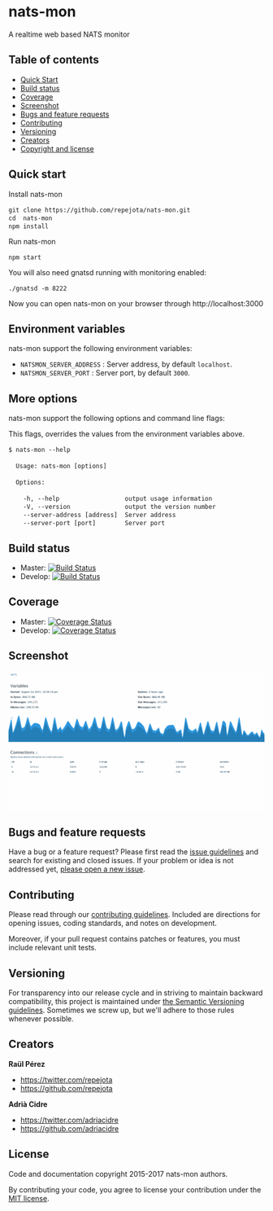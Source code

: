 # nats-mon

A realtime web based NATS monitor

## Table of contents

- [Quick Start](#quick-start)
- [Build status](#build-status)
- [Coverage](#coverage)
- [Screenshot](#screenshot)
- [Bugs and feature requests](#bugs-and-feature-requests)
- [Contributing](#contributing)
- [Versioning](#versioning)
- [Creators](#creators)
- [Copyright and license](#copyright-and-license)

## Quick start

Install nats-mon
```
git clone https://github.com/repejota/nats-mon.git
cd  nats-mon
npm install
```

Run nats-mon
```
npm start
```

You will also need gnatsd running with monitoring enabled:
```
./gnatsd -m 8222
```

Now you can open nats-mon on your browser through http://localhost:3000

## Environment variables

nats-mon support the following environment variables:

* `NATSMON_SERVER_ADDRESS` : Server address, by default `localhost`.
* `NATSMON_SERVER_PORT` : Server port, by default `3000`.

## More options

nats-mon support the following options and command line flags:

This flags, overrides the values from the environment variables above.

```
$ nats-mon --help

  Usage: nats-mon [options]

  Options:

    -h, --help                  output usage information
    -V, --version               output the version number
    --server-address [address]  Server address
    --server-port [port]        Server port
```

## Build status

* Master: [![Build Status](https://travis-ci.org/repejota/nats-mon.svg?branch=master)](https://travis-ci.org/repejota/nats-mon)
* Develop: [![Build Status](https://travis-ci.org/repejota/nats-mon.svg?branch=develop)](https://travis-ci.org/repejota/nats-mon)

## Coverage

* Master: [![Coverage Status](https://coveralls.io/repos/repejota/nats-mon/badge.svg?branch=master&service=github)](https://coveralls.io/github/repejota/nats-mon?branch=master)
* Develop: [![Coverage Status](https://coveralls.io/repos/repejota/nats-mon/badge.svg?branch=develop&service=github)](https://coveralls.io/github/repejota/nats-mon?branch=develop)

## Screenshot

![Alt text](/screenshot.gif?raw=true "Screenshot")

## Bugs and feature requests

Have a bug or a feature request? Please first read the
[issue guidelines](https://github.com/repejota/nats-mon/blob/master/CONTRIBUTING.md#using-the-issue-tracker)
and search for existing and closed issues. If your problem or idea is not
addressed yet,
[please open a new issue](https://github.com/repejota/nats-mon/issues/new).

## Contributing

Please read through our
[contributing guidelines](https://github.com/repejota/nats-mon/blob/master/CONTRIBUTING.md).
Included are directions for opening issues, coding standards, and notes on
development.

Moreover, if your pull request contains patches or features, you must include
relevant unit tests.

## Versioning

For transparency into our release cycle and in striving to maintain backward
compatibility, this project is maintained under
[the Semantic Versioning guidelines](http://semver.org/). Sometimes we screw
up, but we'll adhere to those rules whenever possible.

## Creators

**Raül Pérez**

- <https://twitter.com/repejota>
- <https://github.com/repejota>


**Adrià Cidre**

- <https://twitter.com/adriacidre>
- <https://github.com/adriacidre>

## License

Code and documentation copyright 2015-2017 nats-mon authors.

By contributing your code, you agree to license your contribution under the
[MIT license](LICENSE).
